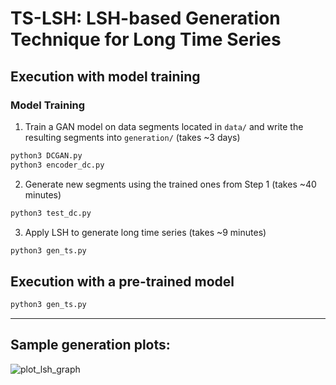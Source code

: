 # TS-LSH: LSH-based Generation Technique for Long Time Series

<!---

___
## Prerequisites

- Ubuntu 20.04 or higher
- Clone this repository

Build all databases using the installation script located in the root folder

```bash
sh install.sh
```
___

-->

## Execution with model training

### Model Training

1. Train a GAN model on data segments located in `data/` and write the resulting segments into `generation/` (takes ~3 days) 

```bash
python3 DCGAN.py
python3 encoder_dc.py
```

2. Generate new segments using the trained ones from Step 1 (takes ~40 minutes)

```bash
python3 test_dc.py
```

3. Apply LSH to generate long time series (takes ~9 minutes)

```bash
python3 gen_ts.py
```

## Execution with a pre-trained model 


```bash
python3 gen_ts.py
```


___
## Sample generation plots:

![plot_lsh_graph](https://github.com/eXascaleInfolab/TSM-Bench/assets/15266242/af057b32-37bc-4348-8699-730d7abd3ea7)


